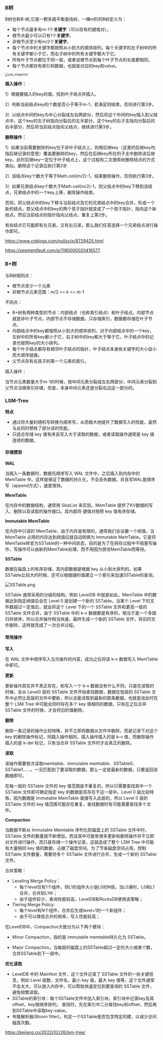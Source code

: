 ### B树

B树也称B-树,它是一颗多路平衡查找树，一棵m阶的B树定义为：

- 每个节点最多有m-1个**关键字**（可以存有的键值对）。
- 根节点最少可以只有1个**关键字**。
- 非根节点至少有m/2个**关键字**。
- 每个节点中的关键字都按照从小到大的顺序排列，每个关键字的左子树中的所有关键字都小于它，而右子树中的所有关键字都大于它。
- 所有叶子节点都位于同一层，或者说根节点到每个叶子节点的长度都相同。
- 每个节点都存有索引和数据，也就是对应的key和value。

<img src="https://images2018.cnblogs.com/blog/834468/201804/834468-20180406232634472-395289491.png" alt="clip_image002" style="zoom:67%;" />

**插入操作：**

1）根据要插入的key的值，找到叶子结点并插入。

2）判断当前结点key的个数是否小于等于m-1，若满足则结束，否则进行第3步。

3）以结点中间的key为中心分裂成左右两部分，然后将这个中间的key插入到父结点中，这个key的左子树指向分裂后的左半部分，这个key的右子支指向分裂后的右半部分，然后将当前结点指向父结点，继续进行第3步。

**删除操作：**

1）如果当前需要删除的key位于非叶子结点上，则用后继key（这里的后继key均指后继记录的意思）覆盖要删除的key，然后在后继key所在的子支中删除该后继key。此时后继key一定位于叶子结点上，这个过程和二叉搜索树删除结点的方式类似。删除这个记录后执行第2步

2）该结点key个数大于等于Math.ceil(m/2)-1，结束删除操作，否则执行第3步。

3）如果兄弟结点key个数大于Math.ceil(m/2)-1，则父结点中的key下移到该结点，兄弟结点中的一个key上移，删除操作结束。

否则，将父结点中的key下移与当前结点及它的兄弟结点中的key合并，形成一个新的结点。原父结点中的key的两个孩子指针就变成了一个孩子指针，指向这个新结点。然后当前结点的指针指向父结点，重复上第2步。

有些结点它可能即有左兄弟，又有右兄弟，那么我们任意选择一个兄弟结点进行操作即可。

https://www.cnblogs.com/nullzx/p/8729425.html

https://segmentfault.com/a/1190000020416577

### B+树

与B树相同点：

- 根节点至少一个元素
- 非根节点元素范围：m/2 <= k <= m-1

不同点：

- B+树有两种类型的节点：内部结点（也称索引结点）和叶子结点。内部节点就是非叶子节点，内部节点不存储数据，只存储索引，数据都存储在叶子节点。
- 内部结点中的key都按照从小到大的顺序排列，对于内部结点中的一个key，左树中的所有key都小于它，右子树中的key都大于等于它。叶子结点中的记录也按照key的大小排列。
- 每个叶子结点都存有相邻叶子结点的指针，叶子结点本身依关键字的大小自小而大顺序链接。
- 父节点存有右孩子的第一个元素的索引。

插入操作：

当节点元素数量大于m-1的时候，按中间元素分裂成左右两部分，中间元素分裂到父节点当做索引存储，但是，本身中间元素还是分裂右边这一部分的。

### LSM-Tree

**特点**

- 通过将大量的随机写转换为顺序写，从而极大地提升了数据写入的性能，虽然与此同时牺牲了部分读的性能。
- 只适合存储 key 值有序且写入大于读取的数据，或者读取操作通常是 key 值连续的数据。

#### 存储模型

**WAL**

当插入一条数据时，数据先顺序写入 WAL 文件中，之后插入到内存中的 MemTable 中。这样就保证了数据的持久化，不会丢失数据，并且写WAL是顺序写（append方式），速度很快。

**MemTable**

在内存中的数据结构，通常用 SkipList 来实现。MemTable 提供了KV数据的写入、删除以及读取的操作接口。其内部将 键值对按照 key 值有序存储。

**Immutable MemTable**

在内存中只读的 MemTable，由于内存是有限的，通常我们会设置一个阀值，当 MemTable 占用的内存达到阀值后就自动转换为 Immutable MemTable。它是将MemTable转变为SSTable的一种中间状态，目的是为了在转存过程中不阻塞写操作，写操作可以由新的MemTable处理，而不用因为锁住MemTable而等待。

**SSTable**

数据在磁盘上的有序存储，其内部数据是根据 key 从小到大排列的。如果SSTable比较大的时候，还可以根据键的值建立一个索引来加速SSTable的查询。

![SSTable.png](https://p1-jj.byteimg.com/tos-cn-i-t2oaga2asx/gold-user-assets/2019/6/11/16b47414ad483b3a~tplv-t2oaga2asx-watermark.awebp)

SSTable 通常采用的分级的结构，例如 LevelDB 中就是如此。MemTable 中的数据达到指定阀值后会在 Level 0 层创建一个新的 SSTable。当某个 Level 下的文件数超过一定值后，就会将这个 Level 下的一个 SSTable 文件和更高一级的 SSTable 文件合并，由于 SSTable 中的 k-v 数据都是有序的，相当于是一个多路归并排序，所以合并操作相当快速，最终生成一个新的 SSTable 文件，将旧的文件删除，这样就完成了一次合并过程。

#### 常用操作

**写入**

在 WAL 文件中顺序写入当次操作的内容，成功之后将该 k-v 数据写入 MemTable 中即可。

**更新**

更新操作其实并不真正存在，和写入一个 k-v 数据没有什么不同，只是在读取的时候，会从 Level0 层的 SSTable 文件开始查找数据，数据在低层的 SSTable 文件中必然比高层的文件中要新，所以总能读取到最新的那条数据。也就是说此时在整个 LSM Tree 中可能会同时存在多个 key 值相同的数据，只有在之后合并 SSTable 文件的时候，才会将旧的值删除。

**删除**

删除一条记录的操作比较特殊，并不立即将数据从文件中删除，而是记录下对这个 key 的删除操作标记，同插入操作相同，插入操作插入的是 k-v 值，而删除操作插入的是 k-del 标记，只有当合并 SSTable 文件时才会真正的删除。

**读取**

读操作需要依次读取memtable、immutable memtable、SSTable0、SSTable1......。一旦匹配到了要读取的数据，那么一定是最新的数据，只要返回该数据即可。

在每一层的 SSTable 文件的 key 值范围是不重复的，所以只需要查找其中一个 SSTable 文件即可确定指定 key 的数据是否存在于这一层中。Level 0 层比较特殊，因为数据是 Immutable MemTable 直接写入此层的，所以 Level 0 层的 SSTable 文件的 key 值范围可能存在重复，查找数据时有可能需要查找多个文件。

**Compaction**

当数据不断从 Immutable Memtable 序列化到磁盘上的 SSTable 文件中时，SSTable 文件的数量就不断增加，而且其中可能有很多更新和删除操作并不立即对文件进行操作，而只是存储一个操作记录，这就造成了整个 LSM Tree 中可能有大量相同 key 值的数据，占据了磁盘空间。为了节省磁盘空间占用，控制 SSTable 文件数量，需要将多个 SSTable 文件进行合并，生成一个新的 SSTable 文件。

合并策略：

- Leveling Merge Policy：
  - 每个level仅有1个组件，但L1的组件大小是L0的N倍，当L0满时，L0和L1合并，合并到L1中；
  - 由于组件较少，查询性能较高，LevelDB和RocksDB使用该策略；
- Tiering Merge Policy:
  - 每个level有N个组件，合并后生成level+1的一个新组件；
  - 由于可以降低合并的频率，写入性能较高；

在LevelDB中，Compaction大致分为以下两个模块：

- Minor Compaction，指的是 immutable memtable持久化为 SSTable。

- Major Compaction，当每层的磁盘上的SSTable超过一定的大小或者个数，合并SSTable到下一层中。

**优化读取**

- LevelDB 中的 Mainfest 文件，这个文件记录了 SSTable 文件的一些关键信息，例如 Level 层数，文件名，最小 key 值，最大 key 值等，这个文件通常不会太大，可以放入内存中，可以帮助快速定位到要查询的 SSTable 文件，避免频繁读取。
- SSTable的索引块：每个SSTable文件中加入索引块，索引块中记录key及其offset，key按顺序排列。
  查找时，先在索引中二分查找key和offset，然后再到SSTable中读取key-value。
- 布隆解析器(Bloom filter)，判定一个SSTable是否包含特定的建，以减少访问磁盘次数。


https://kejiang.co/2022/02/26/lsm-tree/










































